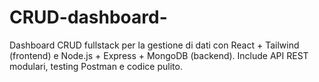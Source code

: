 # CRUD-dashboard-
 Dashboard CRUD fullstack per la gestione di dati con React + Tailwind (frontend) e Node.js + Express + MongoDB (backend). Include API REST modulari, testing Postman e codice pulito.
